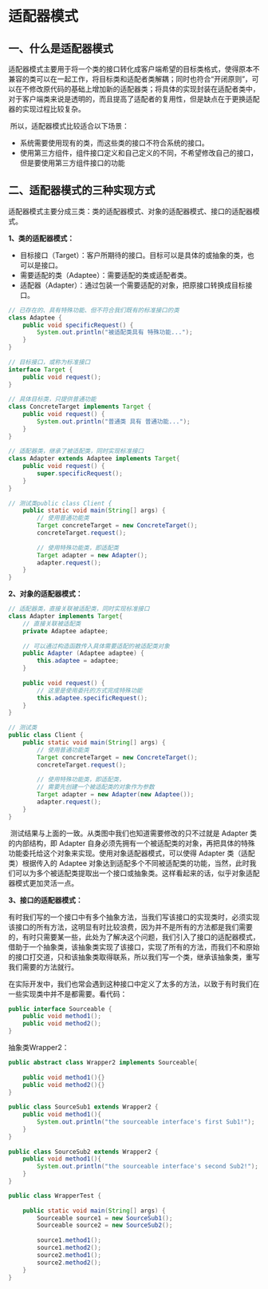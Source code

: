 # 适配器模式
## 一、什么是适配器模式

​		适配器模式主要用于将一个类的接口转化成客户端希望的目标类格式，使得原本不兼容的类可以在一起工作，将目标类和适配者类解耦；同时也符合“开闭原则”，可以在不修改原代码的基础上增加新的适配器类；将具体的实现封装在适配者类中，对于客户端类来说是透明的，而且提高了适配者的复用性，但是缺点在于更换适配器的实现过程比较复杂。

​		所以，适配器模式比较适合以下场景：

- 系统需要使用现有的类，而这些类的接口不符合系统的接口。
- 使用第三方组件，组件接口定义和自己定义的不同，不希望修改自己的接口，但是要使用第三方组件接口的功能

## 二、适配器模式的三种实现方式

​		适配器模式主要分成三类：类的适配器模式、对象的适配器模式、接口的适配器模式。

**1、类的适配器模式：**

- 目标接口（Target）：客户所期待的接口。目标可以是具体的或抽象的类，也可以是接口。
- 需要适配的类（Adaptee）：需要适配的类或适配者类。
- 适配器（Adapter）：通过包装一个需要适配的对象，把原接口转换成目标接口。

```java
// 已存在的、具有特殊功能、但不符合我们既有的标准接口的类
class Adaptee {
	public void specificRequest() {
		System.out.println("被适配类具有 特殊功能...");
	}
}
 
// 目标接口，或称为标准接口
interface Target {
	public void request();
}
 
// 具体目标类，只提供普通功能
class ConcreteTarget implements Target {
	public void request() {
		System.out.println("普通类 具有 普通功能...");
	}
}
 
// 适配器类，继承了被适配类，同时实现标准接口
class Adapter extends Adaptee implements Target{
	public void request() {
		super.specificRequest();
	}
}
 
// 测试类public class Client {
	public static void main(String[] args) {
		// 使用普通功能类
		Target concreteTarget = new ConcreteTarget();
		concreteTarget.request();
		
		// 使用特殊功能类，即适配类
		Target adapter = new Adapter();
		adapter.request();
	}
}
```

**2、对象的适配器模式：**

```java
// 适配器类，直接关联被适配类，同时实现标准接口
class Adapter implements Target{
	// 直接关联被适配类
	private Adaptee adaptee;
	
	// 可以通过构造函数传入具体需要适配的被适配类对象
	public Adapter (Adaptee adaptee) {
		this.adaptee = adaptee;
	}
	
	public void request() {
		// 这里是使用委托的方式完成特殊功能
		this.adaptee.specificRequest();
	}
}
 
// 测试类
public class Client {
	public static void main(String[] args) {
		// 使用普通功能类
		Target concreteTarget = new ConcreteTarget();
		concreteTarget.request();
		
		// 使用特殊功能类，即适配类，
		// 需要先创建一个被适配类的对象作为参数
		Target adapter = new Adapter(new Adaptee());
		adapter.request();
	}
}
```

​		测试结果与上面的一致。从类图中我们也知道需要修改的只不过就是 Adapter 类的内部结构，即 Adapter 自身必须先拥有一个被适配类的对象，再把具体的特殊功能委托给这个对象来实现。使用对象适配器模式，可以使得 Adapter 类（适配类）根据传入的 Adaptee 对象达到适配多个不同被适配类的功能，当然，此时我们可以为多个被适配类提取出一个接口或抽象类。这样看起来的话，似乎对象适配器模式更加灵活一点。

**3、接口的适配器模式：**

​		有时我们写的一个接口中有多个抽象方法，当我们写该接口的实现类时，必须实现该接口的所有方法，这明显有时比较浪费，因为并不是所有的方法都是我们需要的，有时只需要某一些，此处为了解决这个问题，我们引入了接口的适配器模式，借助于一个抽象类，该抽象类实现了该接口，实现了所有的方法，而我们不和原始的接口打交道，只和该抽象类取得联系，所以我们写一个类，继承该抽象类，重写我们需要的方法就行。

​		在实际开发中，我们也常会遇到这种接口中定义了太多的方法，以致于有时我们在一些实现类中并不是都需要。看代码：

```java
public interface Sourceable {
	public void method1();
	public void method2();
}
```

抽象类Wrapper2：

```java
public abstract class Wrapper2 implements Sourceable{
	
	public void method1(){}
	public void method2(){}
}
 
public class SourceSub1 extends Wrapper2 {
	public void method1(){
		System.out.println("the sourceable interface's first Sub1!");
	}
}
 
public class SourceSub2 extends Wrapper2 {
	public void method1(){
		System.out.println("the sourceable interface's second Sub2!");
	}
}
```

```java
public class WrapperTest {
 
	public static void main(String[] args) {
		Sourceable source1 = new SourceSub1();
		Sourceable source2 = new SourceSub2();
		
		source1.method1();
		source1.method2();
		source2.method1();
		source2.method2();
	}
}
```

